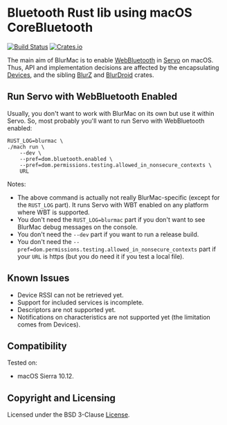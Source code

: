 # Bluetooth Rust lib using macOS CoreBluetooth

[![Build Status](https://travis-ci.org/akosthekiss/blurmac.svg?branch=master)](https://travis-ci.org/akosthekiss/blurmac)
[![Crates.io](https://img.shields.io/crates/v/blurmac.svg)](https://crates.io/crates/blurmac)

The main aim of BlurMac is to enable [WebBluetooth](https://webbluetoothcg.github.io)
in [Servo](https://github.com/servo/servo) on macOS. Thus, API and implementation
decisions are affected by the encapsulating [Devices](https://github.com/servo/devices),
and the sibling [BlurZ](https://github.com/szeged/blurz) and [BlurDroid](https://github.com/szeged/blurdroid)
crates.


## Run Servo with WebBluetooth Enabled

Usually, you don't want to work with BlurMac on its own but use it within Servo.
So, most probably you'll want to run Servo with WebBluetooth enabled:

```
RUST_LOG=blurmac \
./mach run \
    --dev \
    --pref=dom.bluetooth.enabled \
    --pref=dom.permissions.testing.allowed_in_nonsecure_contexts \
    URL
```

Notes:
* The above command is actually not really BlurMac-specific (except for the `RUST_LOG`
  part). It runs Servo with WBT enabled on any platform where WBT is supported.
* You don't need the `RUST_LOG=blurmac` part if you don't want to see BlurMac debug
  messages on the console.
* You don't need the `--dev` part if you want to run a release build.
* You don't need the `--pref=dom.permissions.testing.allowed_in_nonsecure_contexts`
  part if your `URL` is https (but you do need it if you test a local file).


## Known Issues

* Device RSSI can not be retrieved yet.
* Support for included services is incomplete.
* Descriptors are not supported yet.
* Notifications on characteristics are not supported yet (the limitation comes from
  Devices).


## Compatibility

Tested on:

* macOS Sierra 10.12.


## Copyright and Licensing

Licensed under the BSD 3-Clause [License](LICENSE.md).
